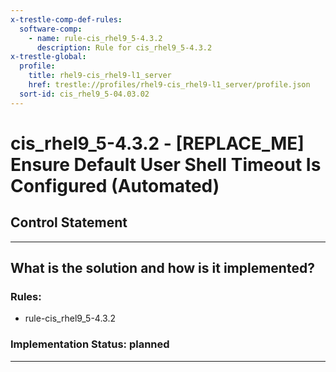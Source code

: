 ```yaml
---
x-trestle-comp-def-rules:
  software-comp:
    - name: rule-cis_rhel9_5-4.3.2
      description: Rule for cis_rhel9_5-4.3.2
x-trestle-global:
  profile:
    title: rhel9-cis_rhel9-l1_server
    href: trestle://profiles/rhel9-cis_rhel9-l1_server/profile.json
  sort-id: cis_rhel9_5-04.03.02
---
```


# cis_rhel9_5-4.3.2 - \[REPLACE_ME\] Ensure Default User Shell Timeout Is Configured (Automated)

## Control Statement

______________________________________________________________________

## What is the solution and how is it implemented?

<!-- For implementation status enter one of: implemented, partial, planned, alternative, not-applicable -->

<!-- Note that the list of rules under ### Rules: is read-only and changes will not be captured after assembly to JSON -->

<!-- Add control implementation description here for control: cis_rhel9_5-4.3.2 -->

### Rules:

  - rule-cis_rhel9_5-4.3.2

### Implementation Status: planned

______________________________________________________________________
